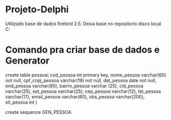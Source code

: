 # Projeto-Delphi
Utilizado base de dados firebird 2.5. Deixa base no repositorio disco local C:

# Comando pra criar base de dados e Generator
create table pessoa(
    cod_pessoa int primary key,
    nome_pessoa varchar(60) not null,
    cpf_cnpj_pessoa varchar(19) not null,
    dat_pessoa date not null,
    end_pessoa varchar(80),
    bairro_pessoa varchar (25),
    cid_pessoa varchar(25),
    est_pessoa varchar(25),
    cep_pessoa varchar(12),
    tel_pessoa varchar(17),
    email_pessoa varchar(60),
    obs_pessoa varchar(200),
    sit_pessoa int
)

create sequence GEN_PESSOA
